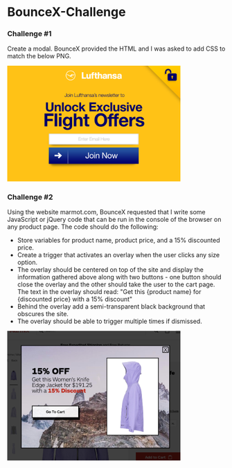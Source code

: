 # BounceX-Challenge

### Challenge #1
Create a modal. BounceX provided the HTML and I was asked to add CSS to match the below PNG.

<img src="https://github.com/krdiamond/BounceX-Challenge/blob/master/challenge-1/assets/lufthansa-modal.png?raw=true" width="400" />


### Challenge #2
Using the website marmot.com, BounceX requested that I write some JavaScript or jQuery code that can be run in the console of the browser on any product page.
The code should do the following:
- Store variables for product name, product price, and a 15% discounted price.
- Create a trigger that activates an overlay when the user clicks any size option.
- The overlay should be centered on top of the site and display the information gathered above along with two buttons - one button should close the overlay and the other should take the user to the cart page. The text in the overlay should read:
"Get this {product name} for {discounted price} with a 15% discount"
- Behind the overlay add a semi­-transparent black background that obscures the site.
- The overlay should be able to trigger multiple times if dismissed.

<img src="https://github.com/krdiamond/BounceX-Challenge/blob/master/challenge-2/final-overlay.jpg?raw=true" width="400" />
